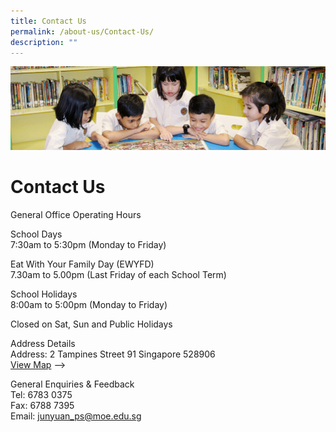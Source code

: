 ```yaml
---
title: Contact Us
permalink: /about-us/Contact-Us/
description: ""
---
```

![](/images/banner.gif)

Contact Us
==========

General Office Operating Hours&nbsp;  
  
School Days  
7:30am to 5:30pm (Monday to Friday)&nbsp;  
  
Eat With Your Family Day (EWYFD) <br>
7.30am to 5.00pm (Last Friday of each School Term)

School Holidays  
8:00am to 5:00pm (Monday to Friday)  
  
Closed on Sat, Sun and Public Holidays&nbsp;  
  
Address Details <br>
Address: 2 Tampines Street 91 Singapore 528906&nbsp;<br>
[View Map](https://www.google.com/maps/place/Junyuan+Primary+School/@1.3479785,103.9374168,17z/data=!3m1!4b1!4m6!3m5!1s0x31da3d14ee960ac3:0x212d15b72926a1c9!8m2!3d1.3479731!4d103.9399917!16s%2Fg%2F1tlc5lnt?entry=ttu) --&gt;

General Enquiries &amp; Feedback<br>
Tel: 6783 0375&nbsp;  
Fax: 6788 7395&nbsp;  
Email: [junyuan\_ps@moe.edu.sg](mailto:junyuan_ps@moe.edu.sg)

